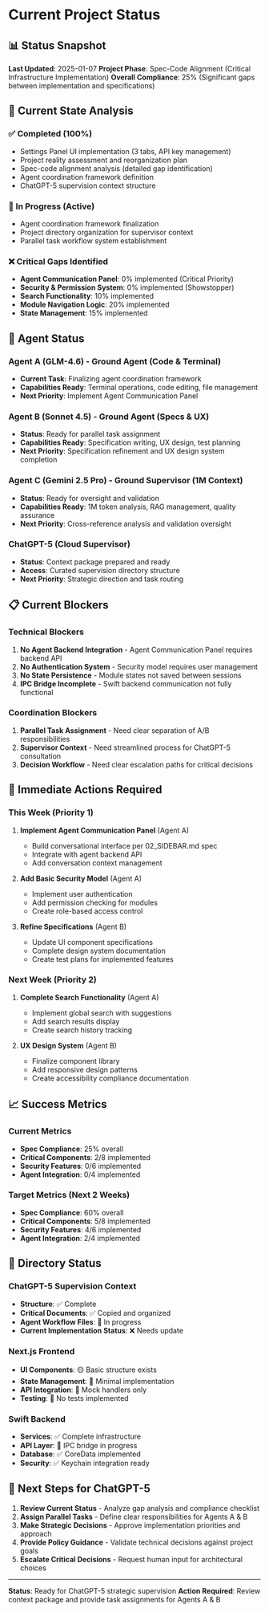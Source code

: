 # Current Project Status

## 📊 Status Snapshot

**Last Updated**: 2025-01-07
**Project Phase**: Spec-Code Alignment (Critical Infrastructure Implementation)
**Overall Compliance**: 25% (Significant gaps between implementation and specifications)

## 🎯 Current State Analysis

### ✅ Completed (100%)
- Settings Panel UI implementation (3 tabs, API key management)
- Project reality assessment and reorganization plan
- Spec-code alignment analysis (detailed gap identification)
- Agent coordination framework definition
- ChatGPT-5 supervision context structure

### 🔄 In Progress (Active)
- Agent coordination framework finalization
- Project directory organization for supervisor context
- Parallel task workflow system establishment

### ❌ Critical Gaps Identified
- **Agent Communication Panel**: 0% implemented (Critical Priority)
- **Security & Permission System**: 0% implemented (Showstopper)
- **Search Functionality**: 10% implemented
- **Module Navigation Logic**: 20% implemented
- **State Management**: 15% implemented

## 🤖 Agent Status

### Agent A (GLM-4.6) - Ground Agent (Code & Terminal)
- **Current Task**: Finalizing agent coordination framework
- **Capabilities Ready**: Terminal operations, code editing, file management
- **Next Priority**: Implement Agent Communication Panel

### Agent B (Sonnet 4.5) - Ground Agent (Specs & UX)
- **Status**: Ready for parallel task assignment
- **Capabilities Ready**: Specification writing, UX design, test planning
- **Next Priority**: Specification refinement and UX design system completion

### Agent C (Gemini 2.5 Pro) - Ground Supervisor (1M Context)
- **Status**: Ready for oversight and validation
- **Capabilities Ready**: 1M token analysis, RAG management, quality assurance
- **Next Priority**: Cross-reference analysis and validation oversight

### ChatGPT-5 (Cloud Supervisor)
- **Status**: Context package prepared and ready
- **Access**: Curated supervision directory structure
- **Next Priority**: Strategic direction and task routing

## 📋 Current Blockers

### Technical Blockers
1. **No Agent Backend Integration** - Agent Communication Panel requires backend API
2. **No Authentication System** - Security model requires user management
3. **No State Persistence** - Module states not saved between sessions
4. **IPC Bridge Incomplete** - Swift backend communication not fully functional

### Coordination Blockers
1. **Parallel Task Assignment** - Need clear separation of A/B responsibilities
2. **Supervisor Context** - Need streamlined process for ChatGPT-5 consultation
3. **Decision Workflow** - Need clear escalation paths for critical decisions

## 🚨 Immediate Actions Required

### This Week (Priority 1)
1. **Implement Agent Communication Panel** (Agent A)
   - Build conversational interface per 02_SIDEBAR.md spec
   - Integrate with agent backend API
   - Add conversation context management

2. **Add Basic Security Model** (Agent A)
   - Implement user authentication
   - Add permission checking for modules
   - Create role-based access control

3. **Refine Specifications** (Agent B)
   - Update UI component specifications
   - Complete design system documentation
   - Create test plans for implemented features

### Next Week (Priority 2)
1. **Complete Search Functionality** (Agent A)
   - Implement global search with suggestions
   - Add search results display
   - Create search history tracking

2. **UX Design System** (Agent B)
   - Finalize component library
   - Add responsive design patterns
   - Create accessibility compliance documentation

## 📈 Success Metrics

### Current Metrics
- **Spec Compliance**: 25% overall
- **Critical Components**: 2/8 implemented
- **Security Features**: 0/6 implemented
- **Agent Integration**: 0/4 implemented

### Target Metrics (Next 2 Weeks)
- **Spec Compliance**: 60% overall
- **Critical Components**: 5/8 implemented
- **Security Features**: 4/6 implemented
- **Agent Integration**: 2/4 implemented

## 📁 Directory Status

### ChatGPT-5 Supervision Context
- **Structure**: ✅ Complete
- **Critical Documents**: ✅ Copied and organized
- **Agent Workflow Files**: 🔄 In progress
- **Current Implementation Status**: ❌ Needs update

### Next.js Frontend
- **UI Components**: 🟡 Basic structure exists
- **State Management**: 🔴 Minimal implementation
- **API Integration**: 🔴 Mock handlers only
- **Testing**: 🔴 No tests implemented

### Swift Backend
- **Services**: ✅ Complete infrastructure
- **API Layer**: 🔄 IPC bridge in progress
- **Database**: ✅ CoreData implemented
- **Security**: ✅ Keychain integration ready

## 🔄 Next Steps for ChatGPT-5

1. **Review Current Status** - Analyze gap analysis and compliance checklist
2. **Assign Parallel Tasks** - Define clear responsibilities for Agents A & B
3. **Make Strategic Decisions** - Approve implementation priorities and approach
4. **Provide Policy Guidance** - Validate technical decisions against project goals
5. **Escalate Critical Decisions** - Request human input for architectural choices

---

**Status**: Ready for ChatGPT-5 strategic supervision
**Action Required**: Review context package and provide task assignments for Agents A & B